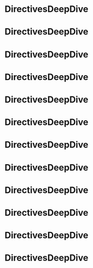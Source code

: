 # DirectivesDeepDive

# DirectivesDeepDive

# DirectivesDeepDive

# DirectivesDeepDive

# DirectivesDeepDive

# DirectivesDeepDive

# DirectivesDeepDive

# DirectivesDeepDive

# DirectivesDeepDive

# DirectivesDeepDive

# DirectivesDeepDive

# DirectivesDeepDive

